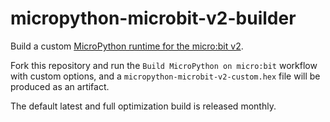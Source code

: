 # micropython-microbit-v2-builder

Build a custom [MicroPython runtime for the micro:bit v2](https://github.com/microbit-foundation/micropython-microbit-v2).

Fork this repository and run the `Build MicroPython on micro:bit` workflow with custom options, and a `micropython-microbit-v2-custom.hex` file will be produced as an artifact.

The default latest and full optimization build is released monthly.
